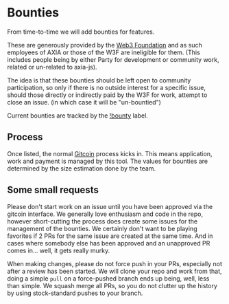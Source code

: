 # Bounties

From time-to-time we will add bounties for features.

These are generously provided by the [Web3 Foundation](https://web3.foundation/) and as such employees of AXIA or those of the W3F are ineligible for them. (This includes people being by either Party for development or community work, related or un-related to axia-js).

The idea is that these bounties should be left open to community participation, so only if there is no outside interest for a specific issue, should those directly or indirectly paid by the W3F for work, attempt to close an issue. (in which case it will be "un-bountied")

Current bounties are tracked by the [!bounty](https://github.com/axia-js/apps/labels/%21bounty) label.

## Process

Once listed, the normal [Gitcoin](https://gitcoin.co/) process kicks in. This means application, work and payment is managed by this tool. The values for bounties are determined by the size estimation done by the team.

## Some small requests

Please don't start work on an issue until you have been approved via the gitcoin interface. We generally love enthusiasm and code in the repo, however short-cutting the process does create some issues for the management of the bounties. We certainly don't want to be playing favorites if 2 PRs for the same issue are created at the same time. And in cases where somebody else has been approved and an unapproved PR comes in... well, it gets really murky.

When making changes, please do not force push in your PRs, especially not after a review has been started. We will clone your repo and work from that, doing a simple `pull` on a force-pushed branch ends up being, well, less than simple. We squash merge all PRs, so you do not clutter up the history by using stock-standard pushes to your branch.
